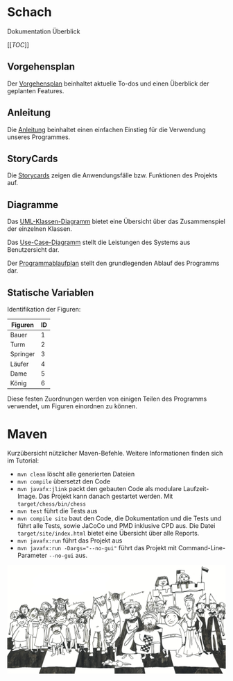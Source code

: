 # Schach

Dokumentation Überblick

[[_TOC_]]

## Vorgehensplan

Der [Vorgehensplan](documentation/Vorgehensplan.pdf) beinhaltet aktuelle To-dos und einen Überblick der geplanten Features.

## Anleitung

Die [Anleitung](documentation/Anleitung.pdf) beinhaltet einen einfachen Einstieg für die Verwendung unseres Programmes.

## StoryCards

Die [Storycards](documentation/Story%20Cards) zeigen die Anwendungsfälle bzw. Funktionen des Projekts auf.

## Diagramme

Das [UML-Klassen-Diagramm](documentation/Klassendiagramm.vpd.png) bietet eine Übersicht über das Zusammenspiel der einzelnen Klassen.

Das [Use-Case-Diagramm](documentation/Use_Case_Diagramm.PNG) stellt die Leistungen des Systems aus Benutzersicht dar.

Der [Programmablaufplan](documentation/Programmablaufplan.png) stellt den grundlegenden Ablauf des Programms dar.
## Statische Variablen

Identifikation der Figuren:

| Figuren | ID |
| ---       |  ------  |
| Bauer     | 1        |
| Turm      | 2        |
| Springer  | 3        |
| Läufer    | 4        |
| Dame      | 5        |
| König     | 6        |

Diese festen Zuordnungen werden von einigen Teilen des Programms verwendet, um Figuren einordnen zu können.

# Maven

Kurzübersicht nützlicher Maven-Befehle. Weitere Informationen finden sich im Tutorial:

* `mvn clean` löscht alle generierten Dateien
* `mvn compile` übersetzt den Code
* `mvn javafx:jlink` packt den gebauten Code als modulare Laufzeit-Image. Das Projekt kann danach gestartet werden. Mit `target/chess/bin/chess`
* `mvn test` führt die Tests aus
* `mvn compile site` baut den Code, die Dokumentation und die Tests und führt alle Tests, sowie JaCoCo und PMD inklusive CPD aus. Die Datei `target/site/index.html` bietet eine Übersicht über alle Reports.
* `mvn javafx:run` führt das Projekt aus
* `mvn javafx:run -Dargs="--no-gui"` führt das Projekt mit Command-Line-Parameter `--no-gui` aus.

![Bildtext](documentation/images/ReadMe_banner.jpg "Banner")